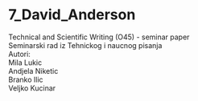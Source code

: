 # 7_David_Anderson
Technical and Scientific Writing (O45) - seminar paper <br>
Seminarski rad iz Tehnickog i naucnog pisanja <br>
Autori: <br>
Mila Lukic <br>
Andjela Niketic <br>
Branko Ilic <br>
Veljko Kucinar <br>

